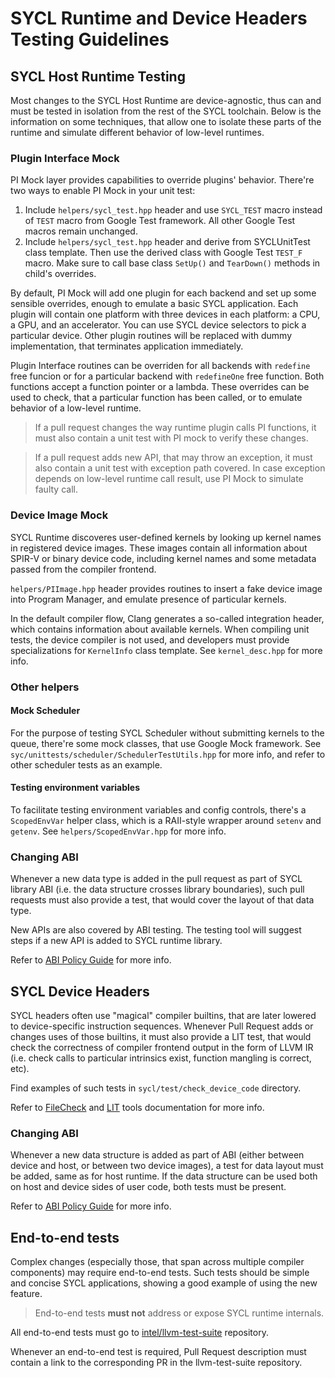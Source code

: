 # SYCL Runtime and Device Headers Testing Guidelines

## SYCL Host Runtime Testing

Most changes to the SYCL Host Runtime are device-agnostic, thus can and must be
tested in isolation from the rest of the SYCL toolchain. Below is the
information on some techniques, that allow one to isolate these parts of the
runtime and simulate different behavior of low-level runtimes.

### Plugin Interface Mock

PI Mock layer provides capabilities to override plugins' behavior. There're two
ways to enable PI Mock in your unit test:

1. Include `helpers/sycl_test.hpp` header and use `SYCL_TEST` macro instead of
   `TEST` macro from Google Test framework. All other Google Test macros remain
   unchanged.
2. Include `helpers/sycl_test.hpp` header and derive from SYCLUnitTest class
   template. Then use the derived class with Google Test `TEST_F` macro. Make
   sure to call base class `SetUp()` and `TearDown()` methods in child's
   overrides.

By default, PI Mock will add one plugin for each backend and set up some
sensible overrides, enough to emulate a basic SYCL application. Each plugin will
contain one platform with three devices in each platform: a CPU, a GPU, and an
accelerator. You can use SYCL device selectors to pick a particular device.
Other plugin routines will be replaced with dummy implementation, that
terminates application immediately.

Plugin Interface routines can be overriden for all backends with `redefine` free
funcion or for a particular backend with `redefineOne` free function. Both
functions accept a function pointer or a lambda. These overrides can be used
to check, that a particular function has been called, or to emulate behavior
of a low-level runtime.

> If a pull request changes the way runtime plugin calls PI functions, it must
> also contain a unit test with PI mock to verify these changes.

> If a pull request adds new API, that may throw an exception, it must also
> contain a unit test with exception path covered. In case exception depends
> on low-level runtime call result, use PI Mock to simulate faulty call.

### Device Image Mock

SYCL Runtime discoveres user-defined kernels by looking up kernel names in
registered device images. These images contain all information about SPIR-V or
binary device code, including kernel names and some metadata passed from the
compiler frontend.

`helpers/PIImage.hpp` header provides routines to insert a fake device image
into Program Manager, and emulate presence of particular kernels.

In the default compiler flow, Clang generates a so-called integration header,
which contains information about available kernels. When compiling unit tests,
the device compiler is not used, and developers must provide specializations
for `KernelInfo` class template. See `kernel_desc.hpp` for more info.

### Other helpers

#### Mock Scheduler

For the purpose of testing SYCL Scheduler without submitting kernels to the
queue, there're some mock classes, that use Google Mock framework.
See `syc/unittests/scheduler/SchedulerTestUtils.hpp` for more info, and refer
to other scheduler tests as an example.

#### Testing environment variables

To facilitate testing environment variables and config controls, there's a
`ScopedEnvVar` helper class, which is a RAII-style wrapper around `setenv` and
`getenv`. See `helpers/ScopedEnvVar.hpp` for more info.

### Changing ABI

Whenever a new data type is added in the pull request as part of SYCL library
ABI (i.e. the data structure crosses library boundaries), such pull requests
must also provide a test, that would cover the layout of that data type.

New APIs are also covered by ABI testing. The testing tool will suggest steps
if a new API is added to SYCL runtime library.

Refer to [ABI Policy Guide](https://intel.github.io/llvm-docs/ABIPolicyGuide.html)
for more info.

## SYCL Device Headers

SYCL headers often use "magical" compiler builtins, that are later lowered to
device-specific instruction sequences. Whenever Pull Request adds or changes
uses of those builtins, it must also provide a LIT test, that would check
the correctness of compiler frontend output in the form of LLVM IR (i.e.
check calls to particular intrinsics exist, function mangling is correct, etc).

Find examples of such tests in `sycl/test/check_device_code` directory.

Refer to [FileCheck](https://llvm.org/docs/CommandGuide/FileCheck.html) and
[LIT](https://llvm.org/docs/CommandGuide/lit.html) tools documentation for
more info.

### Changing ABI

Whenever a new data structure is added as part of ABI (either between device and
host, or between two device images), a test for data layout must be added,
same as for host runtime. If the data structure can be used both on host and
device sides of user code, both tests must be present.

Refer to [ABI Policy Guide](https://intel.github.io/llvm-docs/ABIPolicyGuide.html)
for more info.

## End-to-end tests

Complex changes (especially those, that span across multiple compiler
components) may require end-to-end tests. Such tests should be simple and
concise SYCL applications, showing a good example of using the new feature.

> End-to-end tests **must not** address or expose SYCL runtime internals.

All end-to-end tests must go to
[intel/llvm-test-suite](https://github.com/intel/llvm-test-suite/tree/intel/SYCL)
repository.

Whenever an end-to-end test is required, Pull Request description must contain
a link to the corresponding PR in the llvm-test-suite repository.

